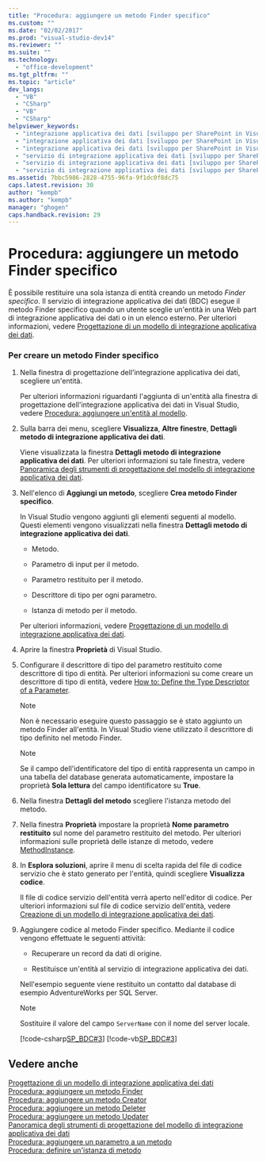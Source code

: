 ```yaml
---
title: "Procedura: aggiungere un metodo Finder specifico"
ms.custom: ""
ms.date: "02/02/2017"
ms.prod: "visual-studio-dev14"
ms.reviewer: ""
ms.suite: ""
ms.technology: 
  - "office-development"
ms.tgt_pltfrm: ""
ms.topic: "article"
dev_langs: 
  - "VB"
  - "CSharp"
  - "VB"
  - "CSharp"
helpviewer_keywords: 
  - "integrazione applicativa dei dati [sviluppo per SharePoint in Visual Studio], ottenere un'entità"
  - "integrazione applicativa dei dati [sviluppo per SharePoint in Visual Studio], restituire un'entità"
  - "integrazione applicativa dei dati [sviluppo per SharePoint in Visual Studio], Finder specifico"
  - "servizio di integrazione applicativa dei dati [sviluppo per SharePoint in Visual Studio], ottenere un'entità"
  - "servizio di integrazione applicativa dei dati [sviluppo per SharePoint in Visual Studio], restituire un'entità"
  - "servizio di integrazione applicativa dei dati [sviluppo per SharePoint in Visual Studio], Finder specifico"
ms.assetid: 7bbc5986-2828-4755-96fa-9f1dc0f8dc75
caps.latest.revision: 30
author: "kempb"
ms.author: "kempb"
manager: "ghogen"
caps.handback.revision: 29
---
```

# Procedura: aggiungere un metodo Finder specifico
  È possibile restituire una sola istanza di entità creando un metodo *Finder specifico*.  Il servizio di integrazione applicativa dei dati \(BDC\) esegue il metodo Finder specifico quando un utente sceglie un'entità in una Web part di integrazione applicativa dei dati o in un elenco esterno.  Per ulteriori informazioni, vedere [Progettazione di un modello di integrazione applicativa dei dati](../sharepoint/designing-a-business-data-connectivity-model.md).  
  
### Per creare un metodo Finder specifico  
  
1.  Nella finestra di progettazione dell'integrazione applicativa dei dati, scegliere un'entità.  
  
     Per ulteriori informazioni riguardanti l'aggiunta di un'entità alla finestra di progettazione dell'integrazione applicativa dei dati in Visual Studio, vedere [Procedura: aggiungere un'entità al modello](../sharepoint/how-to-add-an-entity-to-a-model.md).  
  
2.  Sulla barra dei menu, scegliere **Visualizza**, **Altre finestre**, **Dettagli metodo di integrazione applicativa dei dati**.  
  
     Viene visualizzata la finestra **Dettagli metodo di integrazione applicativa dei dati**.  Per ulteriori informazioni su tale finestra, vedere [Panoramica degli strumenti di progettazione del modello di integrazione applicativa dei dati](../sharepoint/bdc-model-design-tools-overview.md).  
  
3.  Nell'elenco di **Aggiungi un metodo**, scegliere **Crea metodo Finder specifico**.  
  
     In Visual Studio vengono aggiunti gli elementi seguenti al modello.  Questi elementi vengono visualizzati nella finestra **Dettagli metodo di integrazione applicativa dei dati**.  
  
    -   Metodo.  
  
    -   Parametro di input per il metodo.  
  
    -   Parametro restituito per il metodo.  
  
    -   Descrittore di tipo per ogni parametro.  
  
    -   Istanza di metodo per il metodo.  
  
     Per ulteriori informazioni, vedere [Progettazione di un modello di integrazione applicativa dei dati](../sharepoint/designing-a-business-data-connectivity-model.md).  
  
4.  Aprire la finestra **Proprietà** di Visual Studio.  
  
5.  Configurare il descrittore di tipo del parametro restituito come descrittore di tipo di entità.  Per ulteriori informazioni su come creare un descrittore di tipo di entità, vedere [How to: Define the Type Descriptor of a Parameter](../sharepoint/how-to-define-the-type-descriptor-of-a-parameter.md).  
  
    > [!NOTE]  
    >  Non è necessario eseguire questo passaggio se è stato aggiunto un metodo Finder all'entità.  In Visual Studio viene utilizzato il descrittore di tipo definito nel metodo Finder.  
  
    > [!NOTE]  
    >  Se il campo dell'identificatore del tipo di entità rappresenta un campo in una tabella del database generata automaticamente, impostare la proprietà **Sola lettura** del campo identificatore su **True**.  
  
6.  Nella finestra **Dettagli del metodo** scegliere l'istanza metodo del metodo.  
  
7.  Nella finestra **Proprietà** impostare la proprietà **Nome parametro restituito** sul nome del parametro restituito del metodo.  Per ulteriori informazioni sulle proprietà delle istanze di metodo, vedere [MethodInstance](http://go.microsoft.com/fwlink/?LinkID=169282).  
  
8.  In **Esplora soluzioni**, aprire il menu di scelta rapida del file di codice servizio che è stato generato per l'entità, quindi scegliere **Visualizza codice**.  
  
     Il file di codice servizio dell'entità verrà aperto nell'editor di codice.  Per ulteriori informazioni sul file di codice servizio dell'entità, vedere [Creazione di un modello di integrazione applicativa dei dati](../sharepoint/creating-a-business-data-connectivity-model.md).  
  
9. Aggiungere codice al metodo Finder specifico.  Mediante il codice vengono effettuate le seguenti attività:  
  
    -   Recuperare un record da dati di origine.  
  
    -   Restituisce un'entità al servizio di integrazione applicativa dei dati.  
  
     Nell'esempio seguente viene restituito un contatto dal database di esempio AdventureWorks per SQL Server.  
  
    > [!NOTE]  
    >  Sostituire il valore del campo `ServerName` con il nome del server locale.  
  
     [!code-csharp[SP_BDC#3](../snippets/csharp/VS_Snippets_OfficeSP/sp_bdc/CS/bdcmodel1/contactservice.cs#3)]
     [!code-vb[SP_BDC#3](../snippets/visualbasic/VS_Snippets_OfficeSP/sp_bdc/VB/bdcmodel1/contactservice.vb#3)]  
  
## Vedere anche  
 [Progettazione di un modello di integrazione applicativa dei dati](../sharepoint/designing-a-business-data-connectivity-model.md)   
 [Procedura: aggiungere un metodo Finder](../sharepoint/how-to-add-a-finder-method.md)   
 [Procedura: aggiungere un metodo Creator](../sharepoint/how-to-add-a-creator-method.md)   
 [Procedura: aggiungere un metodo Deleter](../sharepoint/how-to-add-a-deleter-method.md)   
 [Procedura: aggiungere un metodo Updater](../sharepoint/how-to-add-an-updater-method.md)   
 [Panoramica degli strumenti di progettazione del modello di integrazione applicativa dei dati](../sharepoint/bdc-model-design-tools-overview.md)   
 [Procedura: aggiungere un parametro a un metodo](../sharepoint/how-to-add-a-parameter-to-a-method.md)   
 [Procedura: definire un'istanza di metodo](../sharepoint/how-to-define-a-method-instance.md)  
  
  